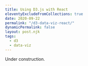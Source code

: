 ```yaml
---
title: Using D3.js with React
eleventyExcludeFromCollections: true
date: 2020-09-22
permalink: "/d3-data-viz-react/"
dynamicPermalink: false
layout: post.njk
tags:
  - d3
  - data-viz
---
```


Under construction.

